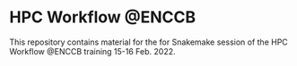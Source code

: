 # HPC Workflow @ENCCB

This repository contains material for the for Snakemake session of the HPC Workflow @ENCCB training 15-16 Feb. 2022.
